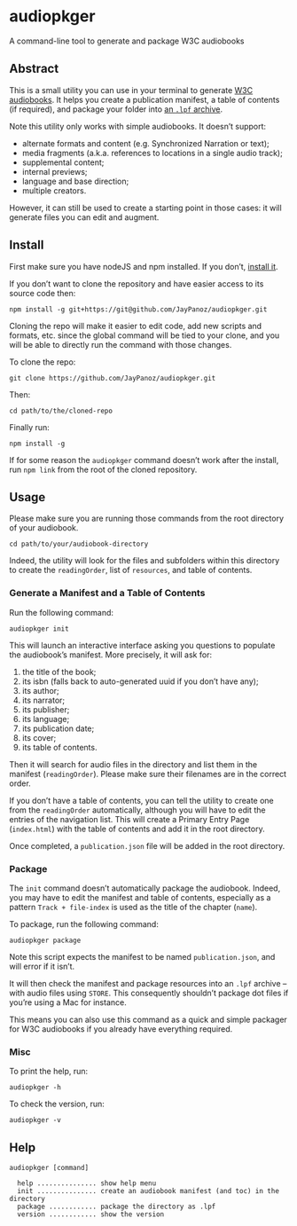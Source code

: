 # audiopkger

A command-line tool to generate and package W3C audiobooks

## Abstract

This is a small utility you can use in your terminal to generate [W3C audiobooks](https://www.w3.org/TR/audiobooks/). It helps you create a publication manifest, a table of contents (if required), and package your folder into [an `.lpf` archive](https://www.w3.org/TR/lpf/).

Note this utility only works with simple audiobooks. It doesn’t support:

- alternate formats and content (e.g. Synchronized Narration or text);
- media fragments (a.k.a. references to locations in a single audio track);
- supplemental content;
- internal previews;
- language and base direction;
- multiple creators.

However, it can still be used to create a starting point in those cases: it will generate files you can edit and augment.

## Install

First make sure you have nodeJS and npm installed. If you don’t, [install it](https://nodejs.org/).

If you don’t want to clone the repository and have easier access to its source code then:

```
npm install -g git+https://git@github.com/JayPanoz/audiopkger.git
```

Cloning the repo will make it easier to edit code, add new scripts and formats, etc. since the global command will be tied to your clone, and you will be able to directly run the command with those changes.

To clone the repo: 

```
git clone https://github.com/JayPanoz/audiopkger.git
```

Then:

```
cd path/to/the/cloned-repo
```

Finally run:

```
npm install -g
```

If for some reason the `audiopkger` command doesn’t work after the install, run `npm link` from the root of the cloned repository.

## Usage

Please make sure you are running those commands from the root directory of your audiobook.

```
cd path/to/your/audiobook-directory
```

Indeed, the utility will look for the files and subfolders within this directory to create the `readingOrder`, list of `resources`, and table of contents.

### Generate a Manifest and a Table of Contents

Run the following command:

```
audiopkger init
```

This will launch an interactive interface asking you questions to populate the audiobook’s manifest. More precisely, it will ask for:

1. the title of the book;
2. its isbn (falls back to auto-generated uuid if you don’t have any);
3. its author;
4. its narrator;
5. its publisher;
6. its language;
7. its publication date;
8. its cover;
9. its table of contents.

Then it will search for audio files in the directory and list them in the manifest (`readingOrder`). Please make sure their filenames are in the correct order.

If you don’t have a table of contents, you can tell the utility to create one from the `readingOrder` automatically, although you will have to edit the entries of the navigation list. This will create a Primary Entry Page (`index.html`) with the table of contents and add it in the root directory.

Once completed, a `publication.json` file will be added in the root directory.

### Package

The `init` command doesn’t automatically package the audiobook. Indeed, you may have to edit the manifest and table of contents, especially as a pattern `Track + file-index` is used as the title of the chapter (`name`).

To package, run the following command: 

```
audiopkger package
```

Note this script expects the manifest to be named `publication.json`, and will error if it isn’t.

It will then check the manifest and package resources into an `.lpf` archive – with audio files using `STORE`. This consequently shouldn’t package dot files if you’re using a Mac for instance.

This means you can also use this command as a quick and simple packager for W3C audiobooks if you already have everything required.

### Misc

To print the help, run:

```
audiopkger -h
```

To check the version, run:

```
audiopkger -v
```

## Help

```
audiopkger [command]

  help ............... show help menu
  init ............... create an audiobook manifest (and toc) in the directory
  package ............ package the directory as .lpf
  version ............ show the version
```